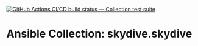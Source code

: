 [![GitHub Actions CI/CD build status — Collection test suite](https://github.com/ansible-collection-migration/skydive.skydive/workflows/Collection%20test%20suite/badge.svg?branch=master)](https://github.com/ansible-collection-migration/skydive.skydive/actions?query=workflow%3A%22Collection%20test%20suite%22)

Ansible Collection: skydive.skydive
=================================================